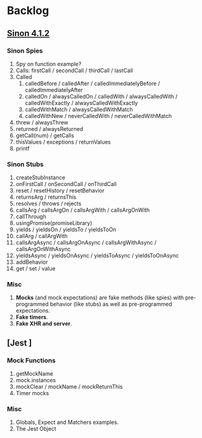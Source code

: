 # Backlog

## [Sinon 4.1.2](http://sinonjs.org/releases/v4.1.2/)


### Sinon Spies
1. Spy on function example?
2. Calls: firstCall / secondCall / thirdCall / lastCall
3. Called
    1. calledBefore / calledAfter / calledImmediatelyBefore / calledImmediatelyAfter
    2. calledOn / alwaysCalledOn / calledWith / alwaysCalledWith / calledWithExactly / alwaysCalledWithExactly
    3. calledWithMatch / alwaysCalledWithMatch
    4. calledWithNew / neverCalledWith / neverCalledWithMatch
4. threw / alwaysThrew
5. returned / alwaysReturned
6. getCall(num) / getCalls
7. thisValues / exceptions / returnValues
8. printf

### Sinon Stubs
1. createStubInstance
2. onFirstCall / onSecondCall / onThirdCall
3. reset / resetHistory / resetBehavior
4. returnsArg / returnsThis
5. resolves / throws / rejects
6. callsArg / callsArgOn / callsArgWith / callsArgOnWith
7. callThrough
8. usingPromise(promiseLibrary)
9. yields / yieldsOn / yieldsTo / yieldsToOn
10. callArg / callArgWith
11. callsArgAsync / callsArgOnAsync / callsArgWithAsync / callsArgOnWithAsync
12. yieldsAsync / yieldsOnAsync / yieldsToAsync / yieldsToOnAsync
13. addBehavior
14. get / set / value

### Misc
1. **Mocks** (and mock expectations) are fake methods (like spies) with pre-programmed behavior (like stubs) 
as well as pre-programmed expectations.
2. **Fake timers**.
3. **Fake XHR and server**.


## [Jest ]

### Mock Functions
1. getMockName
2. mock.instances
3. mockClear / mockName / mockReturnThis
4. Timer mocks

### Misc
1. Globals, Expect and Matchers examples.
2. The Jest Object

